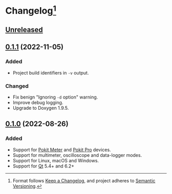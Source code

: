 # Changelog[^1]

## [Unreleased]

## [0.1.1] (2022-11-05)

### Added
- Project build identifiers in `-v` output.

### Changed
- Fix benign "Ignoring `-d` option" warning.
- Improve debug logging.
- Upgrade to Doxygen 1.9.5.

## [0.1.0] (2022-08-26)

### Added
- Support for [Pokit Meter] and [Pokit Pro] devices.
- Support for multimeter, oscilloscope and data-logger modes.
- Support for Linux, macOS and Windows.
- Support for [Qt] 5.4+ and 6.2+

[Unreleased]: https://github.com/pcolby/qtpokit/compare/v0.1.1...HEAD
[0.1.1]: https://github.com/pcolby/qtpokit/releases/tag/v0.1.1
[0.1.0]: https://github.com/pcolby/qtpokit/releases/tag/v0.1.0

[Pokit Meter]: https://www.pokitinnovations.com/pokit-meter/
[Pokit Pro]:   https://www.pokitinnovations.com/pokit-pro/
[Qt]:          https://www.qt.io/

[^1]: Format follows [Keep a Changelog](https://keepachangelog.com/en/1.0.0/), and
  project adheres to [Semantic Versioning](https://semver.org/spec/v2.0.0.html).
